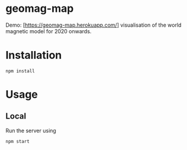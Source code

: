 geomag-map
=====

Demo: [https://geomag-map.herokuapp.com/]
visualisation of the world magnetic model for 2020 onwards.

# Installation 
```
npm install 
```

# Usage

## Local 
Run the server using
```
npm start 
```
